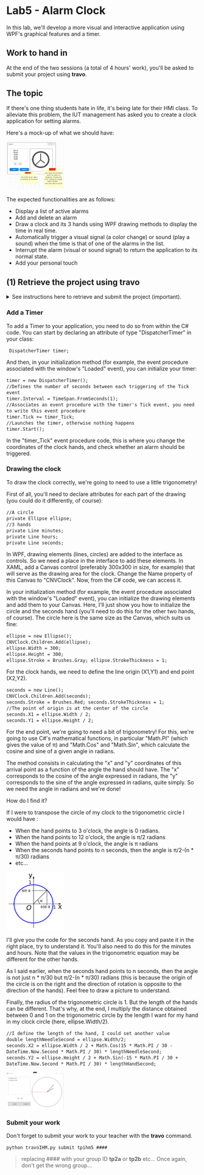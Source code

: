 # Lab5 - Alarm Clock

In this lab, we'll develop a more visual and interactive application using WPF's graphical features and a timer.

## Work to hand in
At the end of the two sessions (a total of 4 hours' work), you'll be asked to submit your project using **travo**.

## The topic
If there's one thing students hate in life, it's being late for their HMI class. To alleviate this problem, the IUT management has asked you to create a clock application for setting alarms.

Here's a mock-up of what we should have:

<img src="./img/Alarm-US.JPG" width="30%"/>

The expected functionalities are as follows:
- Display a list of active alarms
- Add and delete an alarm 
- Draw a clock and its 3 hands using WPF drawing methods to display the time in real time.
- Automatically trigger a visual signal (a color change) or sound (play a sound) when the time is that of one of the alarms in the list.
- Interrupt the alarm (visual or sound signal) to return the application to its normal state.
- Add your personal touch

## (1) Retrieve the project using **travo**
<details>
    <summary>See instructions here to retrieve and submit the project (important).</summary> 

> To retrieve the project and submit it at the end of the two sessions, you'll need to use the **travo** script provided by the teacher responsable for this course. Download this script [**travoIHM.py**](https://ihm.gitpages.iut-orsay.fr/cours/travoIHM.py) to your personal space (somewhere in drive Z:).
> 
> **travo** is a set of Python scripts maintained by teachers & researchers from Paris-Saclay and Quebec, making it easier for teachers to use GIT. In fact, **travo** commands perform a set of GIT commands for you. Both **travo** and Python are already installed on IUT computers.
> > 
> > You can use your own computer and install **travo** on it (provided you've installed Python beforehand, of course) using the command
> > ```
> > pip install travo
> > ```
> 
> On the IUT computer, go to the C:WinPython directory and run the "WinPython Powershell Prompt.exe" program. A Powershell terminal will open, ready to receive Python commands.
> Inside this PowerShell terminal, first type the following command, enabling you to move to > your personal space:
> 
> ```
> cd Z:\
> ```
> 
> If you type the **ls** command, you should see the **travoIHM.py** script you downloaded earlier in the list of files in this directory (of course, you can work in a directory other than the root of the Z: directory).
> 
> Finally, to retrieve the project, simply type the command :
> 
> ```
> python travoIHM.py fetch tpihm4
> ```
> 
> You will be asked for your ADONIS (IUT) login information, and the project will be downloaded to your computer (in the "tpihm2" directory). If an authentication window opens after you've already entered your information in the Powershell terminal, you can close it.
> 
> Save or submit your work to your teacher with the command : 
> ```
> python travoIHM.py submit tpihm4 ####
> ```
> You need to replace #### with your group ID **tp2a** or **tp2b** etc... Don't enter the wrong group, you'll lose points (if you've made a mistake, you can resubmit with the correct group and travo will correct the error, so don't panic).
> 
> You can submit as many times as you like. It's good practice not to lose your work.
>
> > ### Add a file to a project that has been retrieved
> > 
> > Most of the projects you'll retrieve with travo will contain all the files you need. However, you may need to add files (images, sounds, classes, etc.) to your projects, so that they can be found on the Git.
> > 
> > **travo** doesn't check for new files in your projects.
> > 
> > However, you can use the **git add** commands that you should have seen in [Qualité de développement](https://hoangla95.github.io/qualitedevs2/tp1) by placing yourself in the project directory.
> >
> > Once the files have been added with the **git add** command, travo will take them into account during **submit**.

</details>

### Add a Timer

To add a Timer to your application, you need to do so from within the C# code. You can start by declaring an attribute of type "DispatcherTimer" in your class:
```
 DispatcherTimer timer;
```

And then, in your initialization method (for example, the event procedure associated with the window's "Loaded" event), you can initialize your timer: 
```
timer = new DispatcherTimer();
//Defines the number of seconds between each triggering of the Tick event 
timer.Interval = TimeSpan.FromSeconds(1);
//Associates an event procedure with the timer's Tick event, you need to write this event procedure
timer.Tick += timer_Tick;
//Launches the timer, otherwise nothing happens
timer.Start();
```

In the "timer_Tick" event procedure code, this is where you change the coordinates of the clock hands, and check whether an alarm should be triggered.

### Drawing the clock
To draw the clock correctly, we're going to need to use a little trigonometry!

First of all, you'll need to declare attributes for each part of the drawing (you could do it differently, of course):
```
//A circle
private Ellipse ellipse;
//3 hands
private Line minutes;
private Line hours;
private Line seconds;
```

In WPF, drawing elements (lines, circles) are added to the interface as controls. So we need a place in the interface to add these elements. In XAML, add a Canvas control (preferably 300x300 in size, for example) that will serve as the drawing area for the clock. Change the Name property of this Canvas to "CNVClock". Now, from the C# code, we can access it.

In your initialization method (for example, the event procedure associated with the window's "Loaded" event), you can initialize the drawing elements and add them to your Canvas. Here, I'll just show you how to initialize the circle and the seconds hand (you'll need to do this for the other two hands, of course). The circle here is the same size as the Canvas, which suits us fine:
```
ellipse = new Ellipse();
CNVClock.Children.Add(ellipse);
ellipse.Width = 300;
ellipse.Height = 300;
ellipse.Stroke = Brushes.Gray; ellipse.StrokeThickness = 1;
```
For the clock hands, we need to define the line origin (X1,Y1) and end point (X2,Y2).

```
seconds = new Line();
CNVClock.Children.Add(seconds);
seconds.Stroke = Brushes.Red; seconds.StrokeThickness = 1;
//The point of origin is at the center of the circle
seconds.X1 = ellipse.Width / 2;
seconds.Y1 = ellipse.Height / 2;
```

For the end point, we're going to need a bit of trigonometry!
For this, we're going to use C#'s mathematical functions, in particular "Math.PI" (which gives the value of π) and "Math.Cos" and "Math.Sin", which calculate the cosine and sine of a given angle in radians.

The method consists in calculating the "x" and "y" coordinates of this arrival point as a function of the angle the hand should have. The "x" corresponds to the cosine of the angle expressed in radians, the "y" corresponds to the sine of the angle expressed in radians, quite simply.
So we need the angle in radians and we're done!

How do I find it?

If I were to transpose the circle of my clock to the trigonometric circle I would have :
- When the hand points to 3 o'clock, the angle is 0 radians.
- When the hand points to 12 o'clock, the angle is π/2 radians
- When the hand points at 9 o'clock, the angle is π radians
- When the seconds hand points to n seconds, then the angle is π/2-(n * π/30) radians
- etc...

<img src="./img/cercle_trigo.png" width="30%"/>

I'll give you the code for the seconds hand. As you copy and paste it in the right place, try to understand it. You'll also need to do this for the minutes and hours. Note that the values in the trigonometric equation may be different for the other hands. 

As I said earlier, when the seconds hand points to n seconds, then the angle is not just n * π/30 but π/2-(n * π/30) radians (this is because the origin of the circle is on the right and the direction of rotation is opposite to the direction of the hands). Feel free to draw a picture to understand.

Finally, the radius of the trigonometric circle is 1. But the length of the hands can be different. That's why, at the end, I multiply the distance obtained between 0 and 1 on the trigonometric circle by the length I want for my hand in my clock circle (here, ellipse.Width/2). 

```
//I define the length of the hand, I could set another value
double lengthNeedleSecond = ellipse.Width/2; 
seconds.X2 = ellipse.Width / 2 + Math.Cos(15 * Math.PI / 30 - DateTime.Now.Second * Math.PI / 30) * lengthNeedleSecond;
seconds.Y2 = ellipse.Height / 2 + Math.Sin(-15 * Math.PI / 30 + DateTime.Now.Second * Math.PI / 30) * lengthHandSecond;
```

<img src="./img/alarm.gif" width="30%"/>

### Submit your work
Don't forget to submit your work to your teacher with the **travo** command. 
```
python travoIHM.py submit tpihm5 ####
```
> replacing #### with your group ID **tp2a** or **tp2b** etc... Once again, don't get the wrong group...